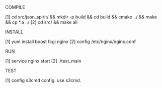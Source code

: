COMPILE

[1] cd src/json_spirit/ && mkdir -p build && cd build && cmake ../ && make && cp \*.a ../
[2] cd src/ && make all

INSTALL

[1] yum install boost fcgi nginx
[2] config /etc/nginx/nginx.conf

RUN

[1] service nginx  start
[2] ./test_main

TEST

[1] config s3cmd config. use s3cmd. 
